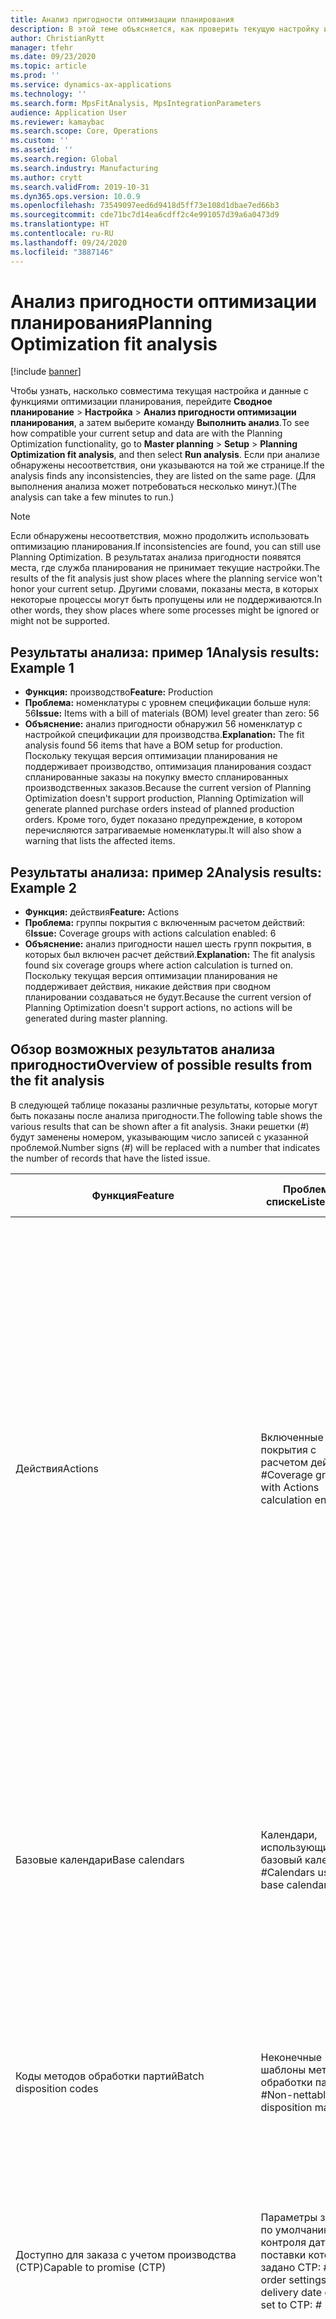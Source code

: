 ```yaml
---
title: Анализ пригодности оптимизации планирования
description: В этой теме объясняется, как проверить текущую настройку и данные с учетом возможностей функции оптимизации планирования.
author: ChristianRytt
manager: tfehr
ms.date: 09/23/2020
ms.topic: article
ms.prod: ''
ms.service: dynamics-ax-applications
ms.technology: ''
ms.search.form: MpsFitAnalysis, MpsIntegrationParameters
audience: Application User
ms.reviewer: kamaybac
ms.search.scope: Core, Operations
ms.custom: ''
ms.assetid: ''
ms.search.region: Global
ms.search.industry: Manufacturing
ms.author: crytt
ms.search.validFrom: 2019-10-31
ms.dyn365.ops.version: 10.0.9
ms.openlocfilehash: 73549097eed6d9418d5ff73e108d1dbae7ed66b3
ms.sourcegitcommit: cde71bc7d14ea6cdff2c4e991057d39a6a0473d9
ms.translationtype: HT
ms.contentlocale: ru-RU
ms.lasthandoff: 09/24/2020
ms.locfileid: "3887146"
---
```

# <a name="planning-optimization-fit-analysis"></a><span data-ttu-id="4e881-103">Анализ пригодности оптимизации планирования</span><span class="sxs-lookup"><span data-stu-id="4e881-103">Planning Optimization fit analysis</span></span>

[!include [banner](../../includes/banner.md)]

<span data-ttu-id="4e881-104">Чтобы узнать, насколько совместима текущая настройка и данные с функциями оптимизации планирования, перейдите **Сводное планирование** \> **Настройка** \> **Анализ пригодности оптимизации планирования**, а затем выберите команду **Выполнить анализ**.</span><span class="sxs-lookup"><span data-stu-id="4e881-104">To see how compatible your current setup and data are with the Planning Optimization functionality, go to **Master planning** \> **Setup** \> **Planning Optimization fit analysis**, and then select **Run analysis**.</span></span> <span data-ttu-id="4e881-105">Если при анализе обнаружены несоответствия, они указываются на той же странице.</span><span class="sxs-lookup"><span data-stu-id="4e881-105">If the analysis finds any inconsistencies, they are listed on the same page.</span></span> <span data-ttu-id="4e881-106">(Для выполнения анализа может потребоваться несколько минут.)</span><span class="sxs-lookup"><span data-stu-id="4e881-106">(The analysis can take a few minutes to run.)</span></span>

> [!NOTE]
> <span data-ttu-id="4e881-107">Если обнаружены несоответствия, можно продолжить использовать оптимизацию планирования.</span><span class="sxs-lookup"><span data-stu-id="4e881-107">If inconsistencies are found, you can still use Planning Optimization.</span></span> <span data-ttu-id="4e881-108">В результатах анализа пригодности появятся места, где служба планирования не принимает текущие настройки.</span><span class="sxs-lookup"><span data-stu-id="4e881-108">The results of the fit analysis just show places where the planning service won't honor your current setup.</span></span> <span data-ttu-id="4e881-109">Другими словами, показаны места, в которых некоторые процессы могут быть пропущены или не поддерживаются.</span><span class="sxs-lookup"><span data-stu-id="4e881-109">In other words, they show places where some processes might be ignored or might not be supported.</span></span>

## <a name="analysis-results-example-1"></a><span data-ttu-id="4e881-110">Результаты анализа: пример 1</span><span class="sxs-lookup"><span data-stu-id="4e881-110">Analysis results: Example 1</span></span>

- <span data-ttu-id="4e881-111">**Функция:** производство</span><span class="sxs-lookup"><span data-stu-id="4e881-111">**Feature:** Production</span></span>
- <span data-ttu-id="4e881-112">**Проблема:** номенклатуры с уровнем спецификации больше нуля: 56</span><span class="sxs-lookup"><span data-stu-id="4e881-112">**Issue:** Items with a bill of materials (BOM) level greater than zero: 56</span></span>
- <span data-ttu-id="4e881-113">**Объяснение:** анализ пригодности обнаружил 56 номенклатур с настройкой спецификации для производства.</span><span class="sxs-lookup"><span data-stu-id="4e881-113">**Explanation:** The fit analysis found 56 items that have a BOM setup for production.</span></span> <span data-ttu-id="4e881-114">Поскольку текущая версия оптимизации планирования не поддерживает производство, оптимизация планирования создаст спланированные заказы на покупку вместо спланированных производственных заказов.</span><span class="sxs-lookup"><span data-stu-id="4e881-114">Because the current version of Planning Optimization doesn't support production, Planning Optimization will generate planned purchase orders instead of planned production orders.</span></span> <span data-ttu-id="4e881-115">Кроме того, будет показано предупреждение, в котором перечисляются затрагиваемые номенклатуры.</span><span class="sxs-lookup"><span data-stu-id="4e881-115">It will also show a warning that lists the affected items.</span></span>

## <a name="analysis-results-example-2"></a><span data-ttu-id="4e881-116">Результаты анализа: пример 2</span><span class="sxs-lookup"><span data-stu-id="4e881-116">Analysis results: Example 2</span></span>

- <span data-ttu-id="4e881-117">**Функция:** действия</span><span class="sxs-lookup"><span data-stu-id="4e881-117">**Feature:** Actions</span></span>
- <span data-ttu-id="4e881-118">**Проблема:** группы покрытия с включенным расчетом действий: 6</span><span class="sxs-lookup"><span data-stu-id="4e881-118">**Issue:** Coverage groups with actions calculation enabled: 6</span></span>
- <span data-ttu-id="4e881-119">**Объяснение:** анализ пригодности нашел шесть групп покрытия, в которых был включен расчет действий.</span><span class="sxs-lookup"><span data-stu-id="4e881-119">**Explanation:** The fit analysis found six coverage groups where action calculation is turned on.</span></span> <span data-ttu-id="4e881-120">Поскольку текущая версия оптимизации планирования не поддерживает действия, никакие действия при сводном планировании создаваться не будут.</span><span class="sxs-lookup"><span data-stu-id="4e881-120">Because the current version of Planning Optimization doesn't support actions, no actions will be generated during master planning.</span></span>

## <a name="overview-of-possible-results-from-the-fit-analysis"></a><span data-ttu-id="4e881-121">Обзор возможных результатов анализа пригодности</span><span class="sxs-lookup"><span data-stu-id="4e881-121">Overview of possible results from the fit analysis</span></span>

<span data-ttu-id="4e881-122">В следующей таблице показаны различные результаты, которые могут быть показаны после анализа пригодности.</span><span class="sxs-lookup"><span data-stu-id="4e881-122">The following table shows the various results that can be shown after a fit analysis.</span></span> <span data-ttu-id="4e881-123">Знаки решетки (_\#_) будут заменены номером, указывающим число записей с указанной проблемой.</span><span class="sxs-lookup"><span data-stu-id="4e881-123">Number signs (_\#_) will be replaced with a number that indicates the number of records that have the listed issue.</span></span>

| <span data-ttu-id="4e881-124">Функция</span><span class="sxs-lookup"><span data-stu-id="4e881-124">Feature</span></span> | <span data-ttu-id="4e881-125">Проблема в списке</span><span class="sxs-lookup"><span data-stu-id="4e881-125">Listed issue</span></span> | <span data-ttu-id="4e881-126">Пояснение</span><span class="sxs-lookup"><span data-stu-id="4e881-126">Explanation</span></span> | <span data-ttu-id="4e881-127">Ожидаемая доступность</span><span class="sxs-lookup"><span data-stu-id="4e881-127">Expected availability</span></span> |
| --- | --- | --- | --- |
| <span data-ttu-id="4e881-128">Действия</span><span class="sxs-lookup"><span data-stu-id="4e881-128">Actions</span></span> | <span data-ttu-id="4e881-129">Включенные группы покрытия с расчетом действий: _\#_</span><span class="sxs-lookup"><span data-stu-id="4e881-129">Coverage groups with Actions calculation enabled: _\#_</span></span> | <span data-ttu-id="4e881-130">Эта функция ожидается.</span><span class="sxs-lookup"><span data-stu-id="4e881-130">This feature is pending.</span></span> <span data-ttu-id="4e881-131">В настоящее время действия не создаются при сводном планировании, если активирована оптимизация планирования, независимо от значения этого параметра.</span><span class="sxs-lookup"><span data-stu-id="4e881-131">Currently, actions aren't generated during master planning when Planning Optimization is enabled, regardless of this setting.</span></span> <span data-ttu-id="4e881-132">Основная цель действий — предложить изменения в существующих заказах.</span><span class="sxs-lookup"><span data-stu-id="4e881-132">The main purpose of actions is to suggest changes to existing orders.</span></span> <span data-ttu-id="4e881-133">Оценка того, активно ли применяются действия в рамках бизнес-процесса или достаточна ли информация о задержках, относящаяся к заказам.</span><span class="sxs-lookup"><span data-stu-id="4e881-133">Evaluate if actions are actively applied as part of your business processes or if the delay information related to the orders is sufficient.</span></span> | <span data-ttu-id="4e881-134">2021 октября</span><span class="sxs-lookup"><span data-stu-id="4e881-134">October 2021</span></span> |
| <span data-ttu-id="4e881-135">Базовые календари</span><span class="sxs-lookup"><span data-stu-id="4e881-135">Base calendars</span></span> | <span data-ttu-id="4e881-136">Календари, использующие базовый календарь: _\#_</span><span class="sxs-lookup"><span data-stu-id="4e881-136">Calendars using base calendar: _\#_</span></span> | <span data-ttu-id="4e881-137">Эта функция ожидается.</span><span class="sxs-lookup"><span data-stu-id="4e881-137">This feature is pending.</span></span> <span data-ttu-id="4e881-138">В настоящее время базовый календарь игнорируется при включении оптимизации планирования.</span><span class="sxs-lookup"><span data-stu-id="4e881-138">Currently, the base calendar is ignored when Planning Optimization is enabled.</span></span> <span data-ttu-id="4e881-139">Оцените, требуется ли базовый календарь для бизнес-процессов или достаточно прямой настройки в календарях.</span><span class="sxs-lookup"><span data-stu-id="4e881-139">Evaluate if the base calendar is needed for your business processes or if direct setup in calendars is sufficient.</span></span> | <span data-ttu-id="4e881-140">Апрель 2021 г.</span><span class="sxs-lookup"><span data-stu-id="4e881-140">April 2021</span></span> | 
| <span data-ttu-id="4e881-141">Коды методов обработки партий</span><span class="sxs-lookup"><span data-stu-id="4e881-141">Batch disposition codes</span></span> | <span data-ttu-id="4e881-142">Неконечные шаблоны методов обработки партий: _\#_</span><span class="sxs-lookup"><span data-stu-id="4e881-142">Non-nettable batch disposition masters: _\#_</span></span> | <span data-ttu-id="4e881-143">Эта функция ожидается.</span><span class="sxs-lookup"><span data-stu-id="4e881-143">This feature is pending.</span></span> <span data-ttu-id="4e881-144">В настоящее время коды метода обработки партий игнорируются, если активирована оптимизация планирования.</span><span class="sxs-lookup"><span data-stu-id="4e881-144">Currently, batch disposition codes are ignored when Planning Optimization is enabled.</span></span> | <span data-ttu-id="4e881-145">2021 октября</span><span class="sxs-lookup"><span data-stu-id="4e881-145">October 2021</span></span> |
| <span data-ttu-id="4e881-146">Доступно для заказа с учетом производства (CTP)</span><span class="sxs-lookup"><span data-stu-id="4e881-146">Capable to promise (CTP)</span></span> | <span data-ttu-id="4e881-147">Параметры заказа по умолчанию, для контроля даты поставки которых задано CTP: _\#_</span><span class="sxs-lookup"><span data-stu-id="4e881-147">Default order settings with delivery date control set to CTP: _\#_</span></span> | <span data-ttu-id="4e881-148">Эта функция ожидается.</span><span class="sxs-lookup"><span data-stu-id="4e881-148">This feature is pending.</span></span> <span data-ttu-id="4e881-149">В настоящее время CTP игнорируется, если активирована оптимизация планирования, независимо от значения этого параметра.</span><span class="sxs-lookup"><span data-stu-id="4e881-149">Currently, CTP is ignored when Planning Optimization is enabled, regardless of this setting.</span></span> | <span data-ttu-id="4e881-150">2021 октября</span><span class="sxs-lookup"><span data-stu-id="4e881-150">October 2021</span></span> |
| <span data-ttu-id="4e881-151">Копировать статический план в динамический план</span><span class="sxs-lookup"><span data-stu-id="4e881-151">Copy static to dynamic plan</span></span> | <span data-ttu-id="4e881-152">Копирование статического плана в динамический план включено в параметрах сводного планирования.</span><span class="sxs-lookup"><span data-stu-id="4e881-152">Copy of static to dynamic plan is enabled on the master planning parameters.</span></span> | <span data-ttu-id="4e881-153">Оптимизация планирования не копирует статический план в динамический план, независимо от значения этого параметра.</span><span class="sxs-lookup"><span data-stu-id="4e881-153">Planning Optimization doesn't copy the static plan to the dynamic plan, regardless of this setting.</span></span> <span data-ttu-id="4e881-154">Как правило, эта концепция имеет меньшую релевантность из-за скорости и полного переформирования, предоставляемых оптимизацией планирования.</span><span class="sxs-lookup"><span data-stu-id="4e881-154">In general, this concept is less relevant because of the speed and complete regeneration that Planning Optimization provides.</span></span> <span data-ttu-id="4e881-155">Если используются два или более планов, необходимо запустить сводное планирование для каждого плана.</span><span class="sxs-lookup"><span data-stu-id="4e881-155">If two or more plans are used, master planning should be triggered for each plan.</span></span> | <span data-ttu-id="4e881-156">2021 октября</span><span class="sxs-lookup"><span data-stu-id="4e881-156">October 2021</span></span> |
| <span data-ttu-id="4e881-157">Утверждение</span><span class="sxs-lookup"><span data-stu-id="4e881-157">Firming</span></span> | <span data-ttu-id="4e881-158">Группы покрытия с заданной временной границей автоматического подтверждения: _\#_</span><span class="sxs-lookup"><span data-stu-id="4e881-158">Coverage groups with auto firming time fence set: _\#_</span></span> | <span data-ttu-id="4e881-159">В версии 10.0.7 или более поздней утверждение поддерживается как отдельное пакетное задание утверждения после завершения сводного планирования (при условии, что функция _Автоматическое подтверждение для оптимизации планирования_ включена в [управлении функциями](../../../fin-ops-core/fin-ops/get-started/feature-management/feature-management-overview.md)).</span><span class="sxs-lookup"><span data-stu-id="4e881-159">In version 10.0.7 and later, firming is supported as a separate firming batch job after master planning is completed (provided the _Auto-firming for Planning Optimization_ feature has been enabled in [feature management](../../../fin-ops-core/fin-ops/get-started/feature-management/feature-management-overview.md)).</span></span> <span data-ttu-id="4e881-160">Обратите внимание, что автоматическое утверждение для оптимизации планирования основано на дате заказа (дата начала), а не на дате требования (конечной дате).</span><span class="sxs-lookup"><span data-stu-id="4e881-160">Note that auto firming for Planning Optimization is based on the order date (start date), not the requirement date (end date).</span></span> <span data-ttu-id="4e881-161">Это позволяет гарантировать, что утверждение спланированных заказов будет выполняться в срок, без необходимости ожидания в временной границе утверждения.</span><span class="sxs-lookup"><span data-stu-id="4e881-161">This behavior ensures that firming of planned orders occurs in due time, without having to include lead time in the firming time fence.</span></span> | <span data-ttu-id="4e881-162">Поддерживается</span><span class="sxs-lookup"><span data-stu-id="4e881-162">Supported</span></span> |
| <span data-ttu-id="4e881-163">Утверждение</span><span class="sxs-lookup"><span data-stu-id="4e881-163">Firming</span></span> | <span data-ttu-id="4e881-164">Записи покрытия номенклатуры с заданным автоматическим подтверждением: _\#_</span><span class="sxs-lookup"><span data-stu-id="4e881-164">Item coverage records with auto firming set: _\#_</span></span> | <span data-ttu-id="4e881-165">В версии 10.0.7 или более поздней автоматическое утверждение поддерживается как отдельное пакетное задание утверждения после завершения сводного планирования (при условии, что функция _Автоматическое подтверждение для оптимизации планирования_ включена в [управлении функциями](../../../fin-ops-core/fin-ops/get-started/feature-management/feature-management-overview.md)).</span><span class="sxs-lookup"><span data-stu-id="4e881-165">In version 10.0.7 and later, auto firming is supported as a separate firming batch job after master planning is completed (provided the _Auto-firming for Planning Optimization_ feature has been enabled in [feature management](../../../fin-ops-core/fin-ops/get-started/feature-management/feature-management-overview.md)).</span></span> <span data-ttu-id="4e881-166">Обратите внимание, что автоматическое утверждение для оптимизации планирования основано на дате заказа (дата начала), а не на дате требования (конечной дате).</span><span class="sxs-lookup"><span data-stu-id="4e881-166">Note that auto firming for Planning Optimization is based on the order date (start date), not the requirement date (end date).</span></span> <span data-ttu-id="4e881-167">Это позволяет гарантировать, что утверждение спланированных заказов будет выполняться в срок, без необходимости ожидания в временной границе утверждения.</span><span class="sxs-lookup"><span data-stu-id="4e881-167">This behavior ensures that firming of planned orders occurs in due time, without having to include lead time in the firming time fence.</span></span> | <span data-ttu-id="4e881-168">Поддерживается</span><span class="sxs-lookup"><span data-stu-id="4e881-168">Supported</span></span> |
| <span data-ttu-id="4e881-169">Утверждение</span><span class="sxs-lookup"><span data-stu-id="4e881-169">Firming</span></span> | <span data-ttu-id="4e881-170">Сводные планы с заданным автоматическим подтверждением: _\#_</span><span class="sxs-lookup"><span data-stu-id="4e881-170">Master plans with auto firming set: _\#_</span></span> | <span data-ttu-id="4e881-171">В версии 10.0.7 или более поздней автоматическое утверждение поддерживается как отдельное пакетное задание утверждения после завершения сводного планирования (при условии, что функция _Автоматическое подтверждение для оптимизации планирования_ включена в [управлении функциями](../../../fin-ops-core/fin-ops/get-started/feature-management/feature-management-overview.md)).</span><span class="sxs-lookup"><span data-stu-id="4e881-171">In version 10.0.7 and later, auto firming is supported as a separate firming batch job after master planning is completed (provided the _Auto-firming for Planning Optimization_ feature has been enabled in [feature management](../../../fin-ops-core/fin-ops/get-started/feature-management/feature-management-overview.md)).</span></span> <span data-ttu-id="4e881-172">Обратите внимание, что автоматическое утверждение для оптимизации планирования основано на дате заказа (дата начала), а не на дате требования (конечной дате).</span><span class="sxs-lookup"><span data-stu-id="4e881-172">Note that auto firming for Planning Optimization is based on the order date (start date), not the requirement date (end date).</span></span> <span data-ttu-id="4e881-173">Это позволяет гарантировать, что утверждение спланированных заказов будет выполняться в срок, без необходимости ожидания в временной границе утверждения.</span><span class="sxs-lookup"><span data-stu-id="4e881-173">This behavior ensures that firming of planned orders occurs in due time, without having to include lead time in the firming time fence.</span></span> | <span data-ttu-id="4e881-174">Поддерживается</span><span class="sxs-lookup"><span data-stu-id="4e881-174">Supported</span></span> |
| <span data-ttu-id="4e881-175">FitAnalysisPlanningItems</span><span class="sxs-lookup"><span data-stu-id="4e881-175">FitAnalysisPlanningItems</span></span> | <span data-ttu-id="4e881-176">Плановые номенклатуры: _\#_</span><span class="sxs-lookup"><span data-stu-id="4e881-176">Planning Items: _\#_</span></span> | <span data-ttu-id="4e881-177">Эта функция ожидается.</span><span class="sxs-lookup"><span data-stu-id="4e881-177">This feature is pending.</span></span> <span data-ttu-id="4e881-178">В настоящее время номенклатуры планирования обрабатываются как обычные номенклатуры, когда включена оптимизация планирования.</span><span class="sxs-lookup"><span data-stu-id="4e881-178">Currently, planning items are handled like regular items when Planning Optimization is enabled.</span></span> | <span data-ttu-id="4e881-179">2021 октября</span><span class="sxs-lookup"><span data-stu-id="4e881-179">October 2021</span></span> |
| <span data-ttu-id="4e881-180">Прогноз</span><span class="sxs-lookup"><span data-stu-id="4e881-180">Forecast</span></span> | <span data-ttu-id="4e881-181">Группы покрытия с включенным параметром "Включить внутрихолдинговые заказы": _\#_</span><span class="sxs-lookup"><span data-stu-id="4e881-181">Coverage groups with "Include intercompany orders" enabled: _\#_</span></span> | <span data-ttu-id="4e881-182">Эта функция ожидается.</span><span class="sxs-lookup"><span data-stu-id="4e881-182">This feature is pending.</span></span> <span data-ttu-id="4e881-183">В настоящее время сводное планирование не включает нисходящий спланированный спрос, если активирована оптимизация планирования, независимо от значения этого параметра.</span><span class="sxs-lookup"><span data-stu-id="4e881-183">Currently, master planning doesn't include downstream planned demand when Planning Optimization is enabled, regardless of this setting.</span></span> <span data-ttu-id="4e881-184">Обратите внимание, что выпущенные/подтвержденные заказы по-прежнему действуют с использованием регулярных внутрихолдинговых функций, и будут охватывать большинство случаев.</span><span class="sxs-lookup"><span data-stu-id="4e881-184">Note that released/firmed orders still work with the regular intercompany functionality and will cover most scenarios.</span></span> | <span data-ttu-id="4e881-185">2020 октября</span><span class="sxs-lookup"><span data-stu-id="4e881-185">October 2020</span></span> |
| <span data-ttu-id="4e881-186">Прогноз</span><span class="sxs-lookup"><span data-stu-id="4e881-186">Forecast</span></span> | <span data-ttu-id="4e881-187">Группы покрытия с параметром "Уменьшить прогноз по" со значением, отличным от "Заказы": _\#_</span><span class="sxs-lookup"><span data-stu-id="4e881-187">Coverage groups with "Reduce forecast by" setting set to a value different than "Orders": _\#_</span></span> | <span data-ttu-id="4e881-188">По умолчанию оптимизация планирования использует "Уменьшение прогноза по" для заказов, независимо от значения этого параметра.</span><span class="sxs-lookup"><span data-stu-id="4e881-188">By default, Planning Optimization uses "Reduce forecast by" for orders, regardless of this setting.</span></span> | <span data-ttu-id="4e881-189">2020 октября</span><span class="sxs-lookup"><span data-stu-id="4e881-189">October 2020</span></span> |
| <span data-ttu-id="4e881-190">Прогноз</span><span class="sxs-lookup"><span data-stu-id="4e881-190">Forecast</span></span> | <span data-ttu-id="4e881-191">Прогнозные модели с подмоделями: _\#_</span><span class="sxs-lookup"><span data-stu-id="4e881-191">Forecast models with sub models: _\#_</span></span> | <span data-ttu-id="4e881-192">Эта функция ожидается.</span><span class="sxs-lookup"><span data-stu-id="4e881-192">This feature is pending.</span></span> <span data-ttu-id="4e881-193">В настоящее время прогнозы, использующие подмодели, не поддерживаются, если оптимизация планирования включена.</span><span class="sxs-lookup"><span data-stu-id="4e881-193">Currently, forecasts that use sub-models aren't supported when Planning Optimization is enabled.</span></span> <span data-ttu-id="4e881-194">Они игнорируются, независимо от значения этого параметра.</span><span class="sxs-lookup"><span data-stu-id="4e881-194">They will be ignored, regardless of this setting.</span></span> | <span data-ttu-id="4e881-195">Апрель 2021 г.</span><span class="sxs-lookup"><span data-stu-id="4e881-195">April 2021</span></span> |
| <span data-ttu-id="4e881-196">Прогноз</span><span class="sxs-lookup"><span data-stu-id="4e881-196">Forecast</span></span> | <span data-ttu-id="4e881-197">Сводные планы с включенным параметром "Включать прогноз поставок": _\#_</span><span class="sxs-lookup"><span data-stu-id="4e881-197">Master plans with "Include supply forecast" enabled: _\#_</span></span> | <span data-ttu-id="4e881-198">Эта функция ожидается.</span><span class="sxs-lookup"><span data-stu-id="4e881-198">This feature is pending.</span></span> <span data-ttu-id="4e881-199">В настоящее время прогнозы поставки не поддерживаются, если оптимизация планирования включена.</span><span class="sxs-lookup"><span data-stu-id="4e881-199">Currently, supply forecasts aren't supported when Planning Optimization is enabled.</span></span> <span data-ttu-id="4e881-200">Они игнорируются, независимо от значения этого параметра.</span><span class="sxs-lookup"><span data-stu-id="4e881-200">They will be ignored, regardless of this setting.</span></span> | <span data-ttu-id="4e881-201">2021 октября</span><span class="sxs-lookup"><span data-stu-id="4e881-201">October 2021</span></span> |
| <span data-ttu-id="4e881-202">Временная граница блокировки</span><span class="sxs-lookup"><span data-stu-id="4e881-202">Freeze time fence</span></span> | <span data-ttu-id="4e881-203">Группы покрытия с заданной временной границей блокировки: _\#_</span><span class="sxs-lookup"><span data-stu-id="4e881-203">Coverage groups with freeze time fence set: _\#_</span></span> | <span data-ttu-id="4e881-204">Временная граница блокировки часто не используется, и в настоящее время на планов включить ее в оптимизацию планирования.</span><span class="sxs-lookup"><span data-stu-id="4e881-204">The freeze time fence isn't often used, and there are currently no plans to include it for Planning Optimization.</span></span> <span data-ttu-id="4e881-205">В настоящее время настройка временной границы блокировки игнорируется, если активирована оптимизация планирования, независимо от значения этого параметра.</span><span class="sxs-lookup"><span data-stu-id="4e881-205">Currently, the freeze time fence setup is ignored when Planning Optimization is enabled, regardless of this setting.</span></span> | <span data-ttu-id="4e881-206">Не доступно</span><span class="sxs-lookup"><span data-stu-id="4e881-206">N/A</span></span> |
| <span data-ttu-id="4e881-207">Временная граница блокировки</span><span class="sxs-lookup"><span data-stu-id="4e881-207">Freeze time fence</span></span> | <span data-ttu-id="4e881-208">Записи покрытия номенклатуры с заданной временной границей блокировки: _\#_</span><span class="sxs-lookup"><span data-stu-id="4e881-208">Item coverage records with freeze time fence set: _\#_</span></span> | <span data-ttu-id="4e881-209">Временная граница блокировки часто не используется, и в настоящее время на планов включить ее в оптимизацию планирования.</span><span class="sxs-lookup"><span data-stu-id="4e881-209">The freeze time fence isn't often used, and there are currently no plans to include it for Planning Optimization.</span></span> <span data-ttu-id="4e881-210">В настоящее время настройка временной границы блокировки игнорируется, если активирована оптимизация планирования, независимо от значения этого параметра.</span><span class="sxs-lookup"><span data-stu-id="4e881-210">Currently, the freeze time fence setup is ignored when Planning Optimization is enabled, regardless of this setting.</span></span> | <span data-ttu-id="4e881-211">Не доступно</span><span class="sxs-lookup"><span data-stu-id="4e881-211">N/A</span></span> |
| <span data-ttu-id="4e881-212">Временная граница блокировки</span><span class="sxs-lookup"><span data-stu-id="4e881-212">Freeze time fence</span></span> | <span data-ttu-id="4e881-213">Сводные планы с заданной временной границей блокировки: _\#_</span><span class="sxs-lookup"><span data-stu-id="4e881-213">Master plans with freeze time fence set: _\#_</span></span> | <span data-ttu-id="4e881-214">Временная граница блокировки часто не используется, и в настоящее время на планов включить ее в оптимизацию планирования.</span><span class="sxs-lookup"><span data-stu-id="4e881-214">The freeze time fence isn't often used, and there are currently no plans to include it for Planning Optimization.</span></span> <span data-ttu-id="4e881-215">В настоящее время настройка временной границы блокировки игнорируется, если активирована оптимизация планирования, независимо от значения этого параметра.</span><span class="sxs-lookup"><span data-stu-id="4e881-215">Currently, the freeze time fence setup is ignored when Planning Optimization is enabled, regardless of this setting.</span></span> | <span data-ttu-id="4e881-216">Не доступно</span><span class="sxs-lookup"><span data-stu-id="4e881-216">N/A</span></span> |
| <span data-ttu-id="4e881-217">Внутрихолдинговый</span><span class="sxs-lookup"><span data-stu-id="4e881-217">Intercompany</span></span> | <span data-ttu-id="4e881-218">Сводные планы, включающие спланированный нижестоящий спрос: _\#_</span><span class="sxs-lookup"><span data-stu-id="4e881-218">Master plans including planned downstream demand: _\#_</span></span> | <span data-ttu-id="4e881-219">Эта функция ожидается.</span><span class="sxs-lookup"><span data-stu-id="4e881-219">This feature is pending.</span></span> <span data-ttu-id="4e881-220">В настоящее время сводное планирование не включает нисходящий спланированный спрос, если активирована оптимизация планирования, независимо от значения этого параметра.</span><span class="sxs-lookup"><span data-stu-id="4e881-220">Currently, master planning doesn't include downstream planned demand when Planning Optimization is enabled, regardless of this setting.</span></span> <span data-ttu-id="4e881-221">Обратите внимание, что выпущенные/подтвержденные заказы по-прежнему действуют с использованием обычных внутрихолдинговых функций, и будут охватывать большинство случаев.</span><span class="sxs-lookup"><span data-stu-id="4e881-221">Note that released/firmed orders still work with the normal intercompany functionality and will cover most scenarios.</span></span> | <span data-ttu-id="4e881-222">2020 октября</span><span class="sxs-lookup"><span data-stu-id="4e881-222">October 2020</span></span> |
| <span data-ttu-id="4e881-223">Канбан</span><span class="sxs-lookup"><span data-stu-id="4e881-223">Kanban</span></span> | <span data-ttu-id="4e881-224">Записи покрытия номенклатуры с канбаном типа спланированного заказа: _\#_</span><span class="sxs-lookup"><span data-stu-id="4e881-224">Item coverage records with planned order type kanban: _\#_</span></span> | <span data-ttu-id="4e881-225">Эта функция ожидается.</span><span class="sxs-lookup"><span data-stu-id="4e881-225">This feature is pending.</span></span> <span data-ttu-id="4e881-226">В настоящее время покрытие номенклатуры, заданное для канбана, будет игнорироваться, если оптимизация планирования включена.</span><span class="sxs-lookup"><span data-stu-id="4e881-226">Currently, item coverage that is set to kanban will be ignored when Planning Optimization is enabled.</span></span> <span data-ttu-id="4e881-227">Тип спланированного заказа канбана создаст предупреждение при сводном планировании, и будут созданы спланированные заказы на покупку, охватывающие связанный спрос.</span><span class="sxs-lookup"><span data-stu-id="4e881-227">The kanban planned order type will create a warning during master planning, and planned purchase orders will be created to cover the related demand.</span></span> | <span data-ttu-id="4e881-228">2021 октября</span><span class="sxs-lookup"><span data-stu-id="4e881-228">October 2021</span></span> |
| <span data-ttu-id="4e881-229">Канбан</span><span class="sxs-lookup"><span data-stu-id="4e881-229">Kanban</span></span> | <span data-ttu-id="4e881-230">Номенклатуры с канбаном типа заказа по умолчанию: _\#_</span><span class="sxs-lookup"><span data-stu-id="4e881-230">Items with default order type kanban: _\#_</span></span> | <span data-ttu-id="4e881-231">В настоящее время тип заказа по умолчанию, заданный для канбана, будет игнорироваться, если оптимизация планирования включена.</span><span class="sxs-lookup"><span data-stu-id="4e881-231">Currently, a default order type that is set to kanban will be ignored when Planning Optimization is enabled.</span></span> <span data-ttu-id="4e881-232">Тип заказа канбана по умолчанию создаст предупреждение при сводном планировании, и будут созданы спланированные заказы на покупку, охватывающие связанный спрос.</span><span class="sxs-lookup"><span data-stu-id="4e881-232">The kanban default order type will create a warning during master planning, and planned purchase orders will be created to cover the related demand.</span></span> | <span data-ttu-id="4e881-233">2021 октября</span><span class="sxs-lookup"><span data-stu-id="4e881-233">October 2021</span></span> |
| <span data-ttu-id="4e881-234">Состояние жизненного цикла продукта</span><span class="sxs-lookup"><span data-stu-id="4e881-234">Product lifecycle state</span></span>   | <span data-ttu-id="4e881-235">Состояния жизненного цикла продукта, которые не активны для планирования: _\#_</span><span class="sxs-lookup"><span data-stu-id="4e881-235">Product lifecycle states not active for planning: _\#_</span></span> | <span data-ttu-id="4e881-236">Эта функция еще в разработке.</span><span class="sxs-lookup"><span data-stu-id="4e881-236">This is a pending feature.</span></span> <span data-ttu-id="4e881-237">В настоящее время состояние жизненного цикла продукта игнорируется при включенной оптимизации планирования.</span><span class="sxs-lookup"><span data-stu-id="4e881-237">Currently the Product lifecycle state is ignored with Planning Optimization enabled.</span></span> <span data-ttu-id="4e881-238">В можете скорректировать фильтр продуктов уровня плана, чтобы избежать включения продуктов, для которых состояние жизненного цикла продукта отключено для планирования.</span><span class="sxs-lookup"><span data-stu-id="4e881-238">You can adjust the plan level product filter to avoid including products where product lifecycle state is disabled for planning.</span></span> | <span data-ttu-id="4e881-239">2020 октября</span><span class="sxs-lookup"><span data-stu-id="4e881-239">October 2020</span></span> |
| <span data-ttu-id="4e881-240">Рабочий</span><span class="sxs-lookup"><span data-stu-id="4e881-240">Production</span></span> | <span data-ttu-id="4e881-241">Строки спецификации с округлением или с несколькими настройками: _\#_</span><span class="sxs-lookup"><span data-stu-id="4e881-241">BOM lines with rounding or multiple setup: _\#_</span></span> | <span data-ttu-id="4e881-242">Эта функция ожидается.</span><span class="sxs-lookup"><span data-stu-id="4e881-242">This feature is pending.</span></span> <span data-ttu-id="4e881-243">В настоящее время настройки округление и кратности игнорируются для строк спецификации, если активирована оптимизация планирования, независимо от значения этого параметра.</span><span class="sxs-lookup"><span data-stu-id="4e881-243">Currently, rounding and multiple setups are ignored on BOM lines when Planning Optimization is enabled, regardless of this setting.</span></span> | <span data-ttu-id="4e881-244">Апрель 2021 г.</span><span class="sxs-lookup"><span data-stu-id="4e881-244">April 2021</span></span> |
| <span data-ttu-id="4e881-245">Рабочий</span><span class="sxs-lookup"><span data-stu-id="4e881-245">Production</span></span> | <span data-ttu-id="4e881-246">Строки спецификации/формулы с измерением по формуле: _\#_</span><span class="sxs-lookup"><span data-stu-id="4e881-246">BOM/formula lines with formula measurement: _\#_</span></span> | <span data-ttu-id="4e881-247">Эта функция ожидается.</span><span class="sxs-lookup"><span data-stu-id="4e881-247">This feature is pending.</span></span> <span data-ttu-id="4e881-248">В настоящее время измерений формулы игнорируются для строк спецификации и формулы, если активирована оптимизация планирования, независимо от значения этого параметра.</span><span class="sxs-lookup"><span data-stu-id="4e881-248">Currently, formula measurement is ignored on BOM and formula lines when Planning Optimization is enabled, regardless of this setting.</span></span> | <span data-ttu-id="4e881-249">2021 октября</span><span class="sxs-lookup"><span data-stu-id="4e881-249">October 2021</span></span> |
| <span data-ttu-id="4e881-250">Рабочий</span><span class="sxs-lookup"><span data-stu-id="4e881-250">Production</span></span> | <span data-ttu-id="4e881-251">Строки спецификации/формулы с заменой номенклатур (группы планов): _\#_</span><span class="sxs-lookup"><span data-stu-id="4e881-251">BOM/formula lines with item substitution (plan groups): _\#_</span></span> | <span data-ttu-id="4e881-252">Эта функция ожидается.</span><span class="sxs-lookup"><span data-stu-id="4e881-252">This feature is pending.</span></span> <span data-ttu-id="4e881-253">В настоящее время замена номенклатур (группы планов) игнорируются для строк спецификации и формулы, если активирована оптимизация планирования, независимо от значения этого параметра.</span><span class="sxs-lookup"><span data-stu-id="4e881-253">Currently, item substitution (plan groups) is ignored on BOM and formula lines when Planning Optimization is enabled, regardless of this setting.</span></span> | <span data-ttu-id="4e881-254">2021 октября</span><span class="sxs-lookup"><span data-stu-id="4e881-254">October 2021</span></span> |
| <span data-ttu-id="4e881-255">Рабочий</span><span class="sxs-lookup"><span data-stu-id="4e881-255">Production</span></span> | <span data-ttu-id="4e881-256">Строки спецификации/формулы с отрицательным количеством: _\#_</span><span class="sxs-lookup"><span data-stu-id="4e881-256">BOM/formula lines with negative quantity: _\#_</span></span> | <span data-ttu-id="4e881-257">Эта функция ожидается.</span><span class="sxs-lookup"><span data-stu-id="4e881-257">This feature is pending.</span></span> <span data-ttu-id="4e881-258">Строки спецификации и формулы с отрицательным количеством будут включены со значением 0 (ноль), и при включении оптимизации планирования будет выдано предупреждение.</span><span class="sxs-lookup"><span data-stu-id="4e881-258">BOM and formula lines that have negative quantity will be included with a quantity of 0 (zero) and a warning will be issued when Planning Optimization is enabled.</span></span> <span data-ttu-id="4e881-259">Обновите основные данные, чтобы избежать предупреждений.</span><span class="sxs-lookup"><span data-stu-id="4e881-259">Update master data to avoid warnings.</span></span> | <span data-ttu-id="4e881-260">2021 октября</span><span class="sxs-lookup"><span data-stu-id="4e881-260">October 2021</span></span> |
| <span data-ttu-id="4e881-261">Рабочий</span><span class="sxs-lookup"><span data-stu-id="4e881-261">Production</span></span> | <span data-ttu-id="4e881-262">Строки спецификации/формулы с потреблением ресурсов: _\#_</span><span class="sxs-lookup"><span data-stu-id="4e881-262">BOM/formula lines with resource consumption: _\#_</span></span> | <span data-ttu-id="4e881-263">Эта функция ожидается.</span><span class="sxs-lookup"><span data-stu-id="4e881-263">This feature is pending.</span></span> <span data-ttu-id="4e881-264">В настоящее время строки спецификации и формулы с потреблением ресурсов игнорируются, когда включена оптимизация планирования.</span><span class="sxs-lookup"><span data-stu-id="4e881-264">Currently, BOM and formula lines that have resource consumption are ignored when Planning Optimization is enabled.</span></span> <span data-ttu-id="4e881-265">Если эта функция поддерживается, потребность в материалах будет установлена на дату начала производства.</span><span class="sxs-lookup"><span data-stu-id="4e881-265">When this feature is supported, the material requirement will be set to the production start date.</span></span> <span data-ttu-id="4e881-266">Пока эта функция поддерживается, для материалов, помеченных флагом потребления ресурсов, не будут создаваться потребности.</span><span class="sxs-lookup"><span data-stu-id="4e881-266">Until this feature is supported, requirements will not be generated for materials that are marked with a resource consumption flag.</span></span> | <span data-ttu-id="4e881-267">Апрель 2021 г.</span><span class="sxs-lookup"><span data-stu-id="4e881-267">April 2021</span></span> |
| <span data-ttu-id="4e881-268">Рабочий</span><span class="sxs-lookup"><span data-stu-id="4e881-268">Production</span></span> | <span data-ttu-id="4e881-269">Строки спецификации/формулы с поэтапным потреблением: _\#_</span><span class="sxs-lookup"><span data-stu-id="4e881-269">BOM/formula lines with step consumption: _\#_</span></span> | <span data-ttu-id="4e881-270">Эта функция ожидается.</span><span class="sxs-lookup"><span data-stu-id="4e881-270">This feature is pending.</span></span> <span data-ttu-id="4e881-271">В настоящее время поэтапное потребление игнорируется для строк спецификации и формул, когда включена оптимизация планирования.</span><span class="sxs-lookup"><span data-stu-id="4e881-271">Currently, step consumption is ignored on BOM and formula lines when Planning Optimization is enabled.</span></span> | <span data-ttu-id="4e881-272">2021 октября</span><span class="sxs-lookup"><span data-stu-id="4e881-272">October 2021</span></span> |
| <span data-ttu-id="4e881-273">Рабочий</span><span class="sxs-lookup"><span data-stu-id="4e881-273">Production</span></span> | <span data-ttu-id="4e881-274">Спецификации с определенными постоянными или переменными отходами: _\#_</span><span class="sxs-lookup"><span data-stu-id="4e881-274">BOMs with constant scrap or variable scrap defined: _\#_</span></span> | <span data-ttu-id="4e881-275">Эта функция ожидается.</span><span class="sxs-lookup"><span data-stu-id="4e881-275">This feature is pending.</span></span> <span data-ttu-id="4e881-276">В настоящее время постоянные отходы и переменные отходы, определенные для спецификаций, игнорируются, когда включена оптимизация планирования.</span><span class="sxs-lookup"><span data-stu-id="4e881-276">Currently, constant scrap and variable scrap that are defined on BOMs are ignored when Planning Optimization is enabled.</span></span> | <span data-ttu-id="4e881-277">2021 октября</span><span class="sxs-lookup"><span data-stu-id="4e881-277">October 2021</span></span> |
| <span data-ttu-id="4e881-278">Рабочий</span><span class="sxs-lookup"><span data-stu-id="4e881-278">Production</span></span> | <span data-ttu-id="4e881-279">Спецификации с субподрядом: _\#_</span><span class="sxs-lookup"><span data-stu-id="4e881-279">BOMs with subcontracting: _\#_</span></span> | <span data-ttu-id="4e881-280">Эта функция ожидается.</span><span class="sxs-lookup"><span data-stu-id="4e881-280">This feature is pending.</span></span> <span data-ttu-id="4e881-281">В настоящее время настройка подрядчиков в спецификациях игнорируется, если активирована оптимизация планирования, независимо от значения этого параметра.</span><span class="sxs-lookup"><span data-stu-id="4e881-281">Currently, the subcontracting setup on BOMs is ignored when Planning Optimization is enabled, regardless of this setting.</span></span> | <span data-ttu-id="4e881-282">2021 октября</span><span class="sxs-lookup"><span data-stu-id="4e881-282">October 2021</span></span> |
| <span data-ttu-id="4e881-283">Рабочий</span><span class="sxs-lookup"><span data-stu-id="4e881-283">Production</span></span> | <span data-ttu-id="4e881-284">Спецификации без сайта: _\#_</span><span class="sxs-lookup"><span data-stu-id="4e881-284">BOMs without a site: _\#_</span></span> | <span data-ttu-id="4e881-285">Эта функция ожидается.</span><span class="sxs-lookup"><span data-stu-id="4e881-285">This feature is pending.</span></span> <span data-ttu-id="4e881-286">В настоящее время спецификации без сайта игнорируются, если активирована оптимизация планирования.</span><span class="sxs-lookup"><span data-stu-id="4e881-286">Currently, BOMs without a site are ignored when Planning Optimization is enabled.</span></span> | <span data-ttu-id="4e881-287">2020 октября</span><span class="sxs-lookup"><span data-stu-id="4e881-287">October 2020</span></span> |
| <span data-ttu-id="4e881-288">Рабочий</span><span class="sxs-lookup"><span data-stu-id="4e881-288">Production</span></span> | <span data-ttu-id="4e881-289">Спрос с определенными конкретными требованиями к спецификации или маршруту: _\#_</span><span class="sxs-lookup"><span data-stu-id="4e881-289">Demand with specific BOM or route requirements defined: _\#_</span></span> | <span data-ttu-id="4e881-290">Эта функция ожидается.</span><span class="sxs-lookup"><span data-stu-id="4e881-290">This feature is pending.</span></span> <span data-ttu-id="4e881-291">В настоящее время определенные спецификации или требования к маршруту, определенные для спроса (например, вложенная спецификация или вложенный маршрут в заказе на продажу) игнорируются, когда включена оптимизация планирования.</span><span class="sxs-lookup"><span data-stu-id="4e881-291">Currently, the specific BOM or route requirements that are defined on the demand (such as a sub-BOM or sub-route on a sales order) are ignored when Planning Optimization is enabled.</span></span> <span data-ttu-id="4e881-292">Будет использоваться стандартная спецификация или маршрут, независимо от значения этого параметра.</span><span class="sxs-lookup"><span data-stu-id="4e881-292">The standard BOM or route will be used, regardless of this setting.</span></span> | <span data-ttu-id="4e881-293">2021 октября</span><span class="sxs-lookup"><span data-stu-id="4e881-293">October 2021</span></span> |
| <span data-ttu-id="4e881-294">Рабочий</span><span class="sxs-lookup"><span data-stu-id="4e881-294">Production</span></span> | <span data-ttu-id="4e881-295">Версии формул с сопутствующими и побочными продуктами: _\#_</span><span class="sxs-lookup"><span data-stu-id="4e881-295">Formula versions with Co/By products: _\#_</span></span> | <span data-ttu-id="4e881-296">Эта функция ожидается.</span><span class="sxs-lookup"><span data-stu-id="4e881-296">This feature is pending.</span></span> <span data-ttu-id="4e881-297">В настоящее время побочные и попутные продукты, связанные с версией формулы, игнорируются, когда включена оптимизация планирования.</span><span class="sxs-lookup"><span data-stu-id="4e881-297">Currently, co-products and by-products that are associated with the formula version are ignored when Planning Optimization is enabled.</span></span> | <span data-ttu-id="4e881-298">2021 октября</span><span class="sxs-lookup"><span data-stu-id="4e881-298">October 2021</span></span> |
| <span data-ttu-id="4e881-299">Рабочий</span><span class="sxs-lookup"><span data-stu-id="4e881-299">Production</span></span> | <span data-ttu-id="4e881-300">Версии формулы с выходом: _\#_</span><span class="sxs-lookup"><span data-stu-id="4e881-300">Formula versions with Yield: _\#_</span></span> | <span data-ttu-id="4e881-301">Эта функция ожидается.</span><span class="sxs-lookup"><span data-stu-id="4e881-301">This feature is pending.</span></span> <span data-ttu-id="4e881-302">В настоящее время выход, связанный с версией формулы, игнорируется, когда включена оптимизация планирования.</span><span class="sxs-lookup"><span data-stu-id="4e881-302">Currently, yield that is associated with the formula version is ignored when Planning Optimization is enabled.</span></span> | <span data-ttu-id="4e881-303">2021 октября</span><span class="sxs-lookup"><span data-stu-id="4e881-303">October 2021</span></span> |
| <span data-ttu-id="4e881-304">Рабочий</span><span class="sxs-lookup"><span data-stu-id="4e881-304">Production</span></span> | <span data-ttu-id="4e881-305">Планы, включая последовательность: _\#_</span><span class="sxs-lookup"><span data-stu-id="4e881-305">Plans including sequencing: _\#_</span></span> | <span data-ttu-id="4e881-306">Эта функция ожидается.</span><span class="sxs-lookup"><span data-stu-id="4e881-306">This feature is pending.</span></span> <span data-ttu-id="4e881-307">В настоящее время последовательность игнорируется, если активирована оптимизация планирования, независимо от значения этого параметра.</span><span class="sxs-lookup"><span data-stu-id="4e881-307">Currently, sequencing is ignored when Planning Optimization is enabled, regardless of this setting.</span></span> | <span data-ttu-id="4e881-308">2021 октября</span><span class="sxs-lookup"><span data-stu-id="4e881-308">October 2021</span></span> |
| <span data-ttu-id="4e881-309">Рабочий</span><span class="sxs-lookup"><span data-stu-id="4e881-309">Production</span></span> | <span data-ttu-id="4e881-310">Незапущенные выпущенные производственные заказы, в которых запланированная дата начала предшествует текущей дате: _\#_</span><span class="sxs-lookup"><span data-stu-id="4e881-310">Released production orders that are not started, where scheduled start is earlier than today: _\#_</span></span> | <span data-ttu-id="4e881-311">Эта функция ожидается.</span><span class="sxs-lookup"><span data-stu-id="4e881-311">This feature is pending.</span></span> <span data-ttu-id="4e881-312">В настоящее время если производственный заказ задержан, сводное планирование будет предполагать, что он будет завершен сегодня.</span><span class="sxs-lookup"><span data-stu-id="4e881-312">Currently, if a production order is delayed, then master planning will assume that it will be completed today.</span></span> <span data-ttu-id="4e881-313">Это относится к запущенным производственным заказам, дата поставки которых уже прошла, но они еще не были завершены.</span><span class="sxs-lookup"><span data-stu-id="4e881-313">This is relevant for released production orders where a delivery date is in the past, but it has not been completed yet.</span></span> | <span data-ttu-id="4e881-314">2021 октября</span><span class="sxs-lookup"><span data-stu-id="4e881-314">October 2021</span></span> |
| <span data-ttu-id="4e881-315">Рабочий</span><span class="sxs-lookup"><span data-stu-id="4e881-315">Production</span></span> | <span data-ttu-id="4e881-316">Ресурсы, запланированные с ограничением по мощности: _\#_</span><span class="sxs-lookup"><span data-stu-id="4e881-316">Resources scheduled with finite capacity: _\#_</span></span> | <span data-ttu-id="4e881-317">Эта функция ожидается.</span><span class="sxs-lookup"><span data-stu-id="4e881-317">This feature is pending.</span></span> <span data-ttu-id="4e881-318">В настоящее время ресурсы, запланированные с ограничением по мощности, игнорируются, если активирована оптимизация планирования.</span><span class="sxs-lookup"><span data-stu-id="4e881-318">Currently, resources that are scheduled with finite capacity are ignored when Planning Optimization is enabled.</span></span> <span data-ttu-id="4e881-319">Планирование выполняется на основе времени производства по умолчанию из продукта.</span><span class="sxs-lookup"><span data-stu-id="4e881-319">Scheduling is done based on the default lead time from the product.</span></span> | <span data-ttu-id="4e881-320">Апрель 2021 г.</span><span class="sxs-lookup"><span data-stu-id="4e881-320">April 2021</span></span> |
| <span data-ttu-id="4e881-321">Рабочий</span><span class="sxs-lookup"><span data-stu-id="4e881-321">Production</span></span> | <span data-ttu-id="4e881-322">Маршруты, использованные при планировании: _\#_</span><span class="sxs-lookup"><span data-stu-id="4e881-322">Routes used in planning: _\#_</span></span> | <span data-ttu-id="4e881-323">Эта функция ожидается.</span><span class="sxs-lookup"><span data-stu-id="4e881-323">This feature is pending.</span></span> <span data-ttu-id="4e881-324">В настоящее время маршруты игнорируются, если активирована оптимизация планирования.</span><span class="sxs-lookup"><span data-stu-id="4e881-324">Currently, routes are ignored when Planning Optimization is enabled.</span></span> <span data-ttu-id="4e881-325">Используется время упреждения по умолчанию из продукта.</span><span class="sxs-lookup"><span data-stu-id="4e881-325">The default lead time from the product is used.</span></span> | <span data-ttu-id="4e881-326">Апрель 2021 г.</span><span class="sxs-lookup"><span data-stu-id="4e881-326">April 2021</span></span> |
| <span data-ttu-id="4e881-327">Рабочий</span><span class="sxs-lookup"><span data-stu-id="4e881-327">Production</span></span> | <span data-ttu-id="4e881-328">Резервирование строки продажи с использованием развертывания: _\#_</span><span class="sxs-lookup"><span data-stu-id="4e881-328">Sales line reservation using explosion: _\#_</span></span> | <span data-ttu-id="4e881-329">Резервирование строк продажи, использующее развертывание, не поддерживается, если оптимизация планирования включена.</span><span class="sxs-lookup"><span data-stu-id="4e881-329">Sales line reservation that uses explosion isn't supported when Planning Optimization is enabled.</span></span> | <span data-ttu-id="4e881-330">2021 октября</span><span class="sxs-lookup"><span data-stu-id="4e881-330">October 2021</span></span> |
| <span data-ttu-id="4e881-331">Рабочий</span><span class="sxs-lookup"><span data-stu-id="4e881-331">Production</span></span> | <span data-ttu-id="4e881-332">Планирование с развертыванием производственных заказов: _\#_</span><span class="sxs-lookup"><span data-stu-id="4e881-332">Scheduling with explosion of production orders: _\#_</span></span> | <span data-ttu-id="4e881-333">Планирование, использующее развертывание заказов на производство, не поддерживается, если оптимизация планирования включена.</span><span class="sxs-lookup"><span data-stu-id="4e881-333">Scheduling that uses explosion of production orders isn't supported when Planning Optimization is enabled.</span></span> <span data-ttu-id="4e881-334">Производственные заказы могут планироваться по отдельности.</span><span class="sxs-lookup"><span data-stu-id="4e881-334">Production orders can be scheduled individually.</span></span> | <span data-ttu-id="4e881-335">2021 октября</span><span class="sxs-lookup"><span data-stu-id="4e881-335">October 2021</span></span> |
| <span data-ttu-id="4e881-336">Запросы предложений</span><span class="sxs-lookup"><span data-stu-id="4e881-336">Request for quotations</span></span> | <span data-ttu-id="4e881-337">Сводные планы с включенными запросами предложений: _\#_</span><span class="sxs-lookup"><span data-stu-id="4e881-337">Master plans with request for quotations enabled: _\#_</span></span> | <span data-ttu-id="4e881-338">Эта функция ожидается.</span><span class="sxs-lookup"><span data-stu-id="4e881-338">This feature is pending.</span></span> <span data-ttu-id="4e881-339">В настоящее время запросы предложения (RFQ) не рассматриваются как спрос при включении оптимизации по планированию.</span><span class="sxs-lookup"><span data-stu-id="4e881-339">Currently, requests for quotation (RFQs) aren't considered as demand when Planning Optimization is enabled.</span></span> <span data-ttu-id="4e881-340">Они игнорируются, независимо от значения этого параметра.</span><span class="sxs-lookup"><span data-stu-id="4e881-340">They will be ignored, regardless of this setting.</span></span> | <span data-ttu-id="4e881-341">2021 октября</span><span class="sxs-lookup"><span data-stu-id="4e881-341">October 2021</span></span> |
| <span data-ttu-id="4e881-342">Заявки</span><span class="sxs-lookup"><span data-stu-id="4e881-342">Requisitions</span></span> | <span data-ttu-id="4e881-343">Сводные планы с включенными заявками: _\#_</span><span class="sxs-lookup"><span data-stu-id="4e881-343">Master plans with requisitions enabled: _\#_</span></span> | <span data-ttu-id="4e881-344">Эта функция ожидается.</span><span class="sxs-lookup"><span data-stu-id="4e881-344">This feature is pending.</span></span> <span data-ttu-id="4e881-345">В настоящее время заявки не учитываются, если активирована оптимизация планирования.</span><span class="sxs-lookup"><span data-stu-id="4e881-345">Currently, requisitions aren't considered when Planning Optimization is enabled.</span></span> <span data-ttu-id="4e881-346">Они игнорируются, независимо от значения этого параметра.</span><span class="sxs-lookup"><span data-stu-id="4e881-346">They will be ignored, regardless of this setting.</span></span> | <span data-ttu-id="4e881-347">2021 октября</span><span class="sxs-lookup"><span data-stu-id="4e881-347">October 2021</span></span> |
| <span data-ttu-id="4e881-348">Резервное время</span><span class="sxs-lookup"><span data-stu-id="4e881-348">Safety margins</span></span> | <span data-ttu-id="4e881-349">Группы покрытия с резервным временем: _\#_</span><span class="sxs-lookup"><span data-stu-id="4e881-349">Coverage groups with safety margin: _\#_</span></span> | <span data-ttu-id="4e881-350">Эта функция ожидается.</span><span class="sxs-lookup"><span data-stu-id="4e881-350">This feature is pending.</span></span> <span data-ttu-id="4e881-351">В настоящее время резервное время игнорируется при включении оптимизации планирования.</span><span class="sxs-lookup"><span data-stu-id="4e881-351">Currently, safety margin is ignored when Planning Optimization is enabled.</span></span> <span data-ttu-id="4e881-352">Для компенсации такого поведения можно увеличить время упреждения, чтобы оно включало резервное время.</span><span class="sxs-lookup"><span data-stu-id="4e881-352">To compensate for this behavior, you can increase the lead time so that it includes the safety margin.</span></span> | <span data-ttu-id="4e881-353">2020 октября</span><span class="sxs-lookup"><span data-stu-id="4e881-353">October 2020</span></span> |
| <span data-ttu-id="4e881-354">Резервное время</span><span class="sxs-lookup"><span data-stu-id="4e881-354">Safety margins</span></span> | <span data-ttu-id="4e881-355">Сводные планы с резервным временем: _\#_</span><span class="sxs-lookup"><span data-stu-id="4e881-355">Master plans with safety margin: _\#_</span></span> | <span data-ttu-id="4e881-356">Эта функция ожидается.</span><span class="sxs-lookup"><span data-stu-id="4e881-356">This feature is pending.</span></span> <span data-ttu-id="4e881-357">В настоящее время резервное время игнорируется, если активирована оптимизация планирования, независимо от значения этого параметра.</span><span class="sxs-lookup"><span data-stu-id="4e881-357">Currently, safety margin is ignored when Planning Optimization is enabled, regardless of this setting.</span></span> <span data-ttu-id="4e881-358">Для компенсации такого поведения можно увеличить время упреждения, чтобы оно включало резервное время.</span><span class="sxs-lookup"><span data-stu-id="4e881-358">To compensate for this behavior, you can increase the lead time so that it includes the safety margin.</span></span> | <span data-ttu-id="4e881-359">2020 октября</span><span class="sxs-lookup"><span data-stu-id="4e881-359">October 2020</span></span> |
| <span data-ttu-id="4e881-360">Выполнение резервного запаса</span><span class="sxs-lookup"><span data-stu-id="4e881-360">Safety stock fulfillment</span></span> | <span data-ttu-id="4e881-361">Записи покрытия номенклатуры со статусом "Гарантированный минимум" отличаются от "Сегодняшняя дата + время приобретения": _\#_</span><span class="sxs-lookup"><span data-stu-id="4e881-361">Item coverage records with "Fulfill minimum" different from "Today's date + procurement time": _\#_</span></span> | <span data-ttu-id="4e881-362">Оптимизация планирования всегда использует *Сегодняшняя дата + время приобретения*.</span><span class="sxs-lookup"><span data-stu-id="4e881-362">Planning Optimization always uses *Today's date + procurement time*.</span></span> <span data-ttu-id="4e881-363">Это изменение сделано для подготовки к упрощенной настройке планирования в будущем и для предоставления результата, допускающего действие.</span><span class="sxs-lookup"><span data-stu-id="4e881-363">This change is made to prepare for a simplified planning setup in the future, and to provide an actionable result.</span></span> <span data-ttu-id="4e881-364">Если время приобретения не включено в резервный запас, спланированные заказы, созданные для текущих низких запасов в наличии, всегда задерживаются в связи с временем упреждения.</span><span class="sxs-lookup"><span data-stu-id="4e881-364">If the procurement time isn't included for safety stock, planned orders that are created for current low on-hand inventory will always be delayed because of the lead time.</span></span> <span data-ttu-id="4e881-365">Такое поведение может привести к созданию серьезных шумов и нежелательных спланированных заказов.</span><span class="sxs-lookup"><span data-stu-id="4e881-365">This behavior can cause significant noise and unwanted planned orders.</span></span> <span data-ttu-id="4e881-366">Рекомендуется изменить настройку так, чтобы использовалась настройку *Сегодняшняя дата + время поставки*.</span><span class="sxs-lookup"><span data-stu-id="4e881-366">The best practice is to change the setting so that *Today's date + procurement time* is used.</span></span> <span data-ttu-id="4e881-367">Обновите основные данные, чтобы избежать предупреждений.</span><span class="sxs-lookup"><span data-stu-id="4e881-367">Update master data to avoid warnings.</span></span> | <span data-ttu-id="4e881-368">Не доступно</span><span class="sxs-lookup"><span data-stu-id="4e881-368">N/A</span></span> |
| <span data-ttu-id="4e881-369">Предложения по продажам</span><span class="sxs-lookup"><span data-stu-id="4e881-369">Sales quotations</span></span> | <span data-ttu-id="4e881-370">Сводные планы с включенными предложениями по продажам: _\#_</span><span class="sxs-lookup"><span data-stu-id="4e881-370">Master plans with sales quotations enabled: _\#_</span></span> | <span data-ttu-id="4e881-371">Эта функция ожидается.</span><span class="sxs-lookup"><span data-stu-id="4e881-371">This feature is pending.</span></span> <span data-ttu-id="4e881-372">В настоящее время предложения не учитываются, если активирована оптимизация планирования.</span><span class="sxs-lookup"><span data-stu-id="4e881-372">Currently, quotations aren't considered when Planning Optimization is enabled.</span></span> <span data-ttu-id="4e881-373">Они игнорируются, независимо от значения этого параметра.</span><span class="sxs-lookup"><span data-stu-id="4e881-373">They will be ignored, regardless of this setting.</span></span> | <span data-ttu-id="4e881-374">2021 октября</span><span class="sxs-lookup"><span data-stu-id="4e881-374">October 2021</span></span> |
| <span data-ttu-id="4e881-375">Срок хранения</span><span class="sxs-lookup"><span data-stu-id="4e881-375">Shelf life</span></span> | <span data-ttu-id="4e881-376">Сводные планы с включенным сроком хранения: _\#_</span><span class="sxs-lookup"><span data-stu-id="4e881-376">Master plans with shelf life enabled: _\#_</span></span> | <span data-ttu-id="4e881-377">Эта функция ожидается.</span><span class="sxs-lookup"><span data-stu-id="4e881-377">This feature is pending.</span></span> <span data-ttu-id="4e881-378">В настоящее время срок хранения не учитывается, если активирована оптимизация планирования, независимо от значения этого параметра.</span><span class="sxs-lookup"><span data-stu-id="4e881-378">Currently, shelf life isn't considered when Planning Optimization is enabled, regardless of this setting.</span></span> | <span data-ttu-id="4e881-379">2021 октября</span><span class="sxs-lookup"><span data-stu-id="4e881-379">October 2021</span></span> |

## <a name="additional-resources"></a><span data-ttu-id="4e881-380">Дополнительные ресурсы</span><span class="sxs-lookup"><span data-stu-id="4e881-380">Additional resources</span></span>

[<span data-ttu-id="4e881-381">Обзор оптимизации планирования</span><span class="sxs-lookup"><span data-stu-id="4e881-381">Planning Optimization overview</span></span>](planning-optimization-overview.md)

[<span data-ttu-id="4e881-382">Начало работы с оптимизацией планирования</span><span class="sxs-lookup"><span data-stu-id="4e881-382">Get started with Planning Optimization</span></span>](get-started.md)

[<span data-ttu-id="4e881-383">Просмотр журнала плана и журналов планирования</span><span class="sxs-lookup"><span data-stu-id="4e881-383">View plan history and planning logs</span></span>](plan-history-logs.md)

[<span data-ttu-id="4e881-384">Применение фильтров к плану</span><span class="sxs-lookup"><span data-stu-id="4e881-384">Apply filters to a plan</span></span>](plan-filters.md)

[<span data-ttu-id="4e881-385">Отмена задания планирования</span><span class="sxs-lookup"><span data-stu-id="4e881-385">Cancel a planning job</span></span>](cancel-planning-job.md)

